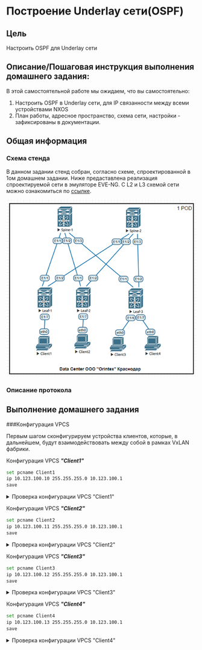 # Построение Underlay сети(OSPF)

## Цель
Настроить OSPF для Underlay сети

## Описание/Пошаговая инструкция выполнения домашнего задания:
В этой самостоятельной работе мы ожидаем, что вы самостоятельно:

1. Настроить OSPF в Underlay сети, для IP связанности между всеми устройствами NXOS
2. План работы, адресное пространство, схема сети, настройки - зафиксированы в документации.

## Общая информация

### Схема стенда

В данном задании стенд собран, согласно схеме, спроектированной в 1ом домашнем задании. Ниже предаставлена реализация спроектируемой сети в эмуляторе EVE-NG. С L2 и L3 схемой сети можно ознакомиться по [ссылке](https://github.com/ilya0693/Design-DC-Networks/blob/main/Homework1/README.md#%D1%82%D0%BE%D0%BF%D0%BE%D0%BB%D0%BE%D0%B3%D0%B8%D1%8F-%D1%81%D0%B5%D1%82%D0%B8-%D1%86%D0%BE%D0%B4-%D0%B8-%D0%B5%D0%B5-%D0%BE%D0%BF%D0%B8%D1%81%D0%B0%D0%BD%D0%B8%D0%B5).

![alt-текст](https://github.com/ilya0693/Design-DC-Networks/blob/main/Homework2/Stand_OSPF.png "Схема стенда")

### Описание протокола

## Выполнение домашнего задания

###Конфигурация VPCS

Первым шагом сконфигурируем устройства клиентов, которые, в дальнейшем, будут взаимодействовать между собой в рамках VxLAN фабрики.

Конфигурация VPCS **_"Client1"_**

```sh
set pcname Client1
ip 10.123.100.10 255.255.255.0 10.123.100.1
save
```

<details> 

<summary> Проверка конфигурации VPCS "Client1" </summary>

```sh
Client1> show ip

NAME        : Client1[1]
IP/MASK     : 10.123.100.10/24
GATEWAY     : 10.123.100.1
DNS         :
MAC         : 00:50:79:66:68:06
LPORT       : 20000
RHOST:PORT  : 127.0.0.1:30000
MTU         : 1500

```
</details> 

Конфигурация VPCS **_"Client2"_**

```sh
set pcname Client2
ip 10.123.100.11 255.255.255.0 10.123.100.1
save
```

<details> 

<summary> Проверка конфигурации VPCS "Client2" </summary>

```sh
Client2> show ip

NAME        : Client2[1]
IP/MASK     : 10.123.100.11/24
GATEWAY     : 10.123.100.1
DNS         :
MAC         : 00:50:79:66:68:07
LPORT       : 20000
RHOST:PORT  : 127.0.0.1:30000
MTU         : 1500

```
</details> 

Конфигурация VPCS **_"Client3"_**

```sh
set pcname Client3
ip 10.123.100.12 255.255.255.0 10.123.100.1
save
```

<details> 

<summary> Проверка конфигурации VPCS "Client3" </summary>

```sh
Client3> show ip

NAME        : Client3[1]
IP/MASK     : 10.123.100.12/24
GATEWAY     : 10.123.100.1
DNS         :
MAC         : 00:50:79:66:68:08
LPORT       : 20000
RHOST:PORT  : 127.0.0.1:30000
MTU         : 1500

```
</details> 

Конфигурация VPCS **_"Client4"_**

```sh
set pcname Client4
ip 10.123.100.13 255.255.255.0 10.123.100.1
save
```

<details> 

<summary> Проверка конфигурации VPCS "Client4" </summary>

```sh
Client4> show ip

NAME        : Client4[1]
IP/MASK     : 10.123.100.13/24
GATEWAY     : 10.123.100.1
DNS         :
MAC         : 00:50:79:66:68:09
LPORT       : 20000
RHOST:PORT  : 127.0.0.1:30000
MTU         : 1500

```
</details> 

